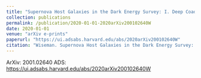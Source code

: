 ```yaml
---
title: "Supernova Host Galaxies in the Dark Energy Survey: I. Deep Coadds"
collection: publications
permalink: /publication/2020-01-01-2020arXiv200102640W
date: 2020-01-01
venue: "arXiv e-prints"
paperurl: "https://ui.adsabs.harvard.edu/abs/2020arXiv200102640W"
citation: "Wiseman. Supernova Host Galaxies in the Dark Energy Survey: I. Deep Coadds. ArXiv, :, Jan 2020"
---
```


ArXiv: 2001.02640
ADS: https://ui.adsabs.harvard.edu/abs/2020arXiv200102640W
